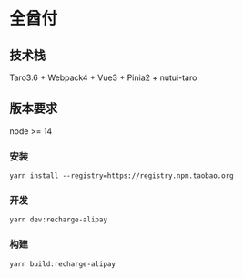 # 全酋付

## 技术栈
Taro3.6 + Webpack4 + Vue3 + Pinia2 + nutui-taro

## 版本要求
node >= 14

### 安装
```
yarn install --registry=https://registry.npm.taobao.org
```

### 开发
```
yarn dev:recharge-alipay
```

### 构建
```
yarn build:recharge-alipay
```